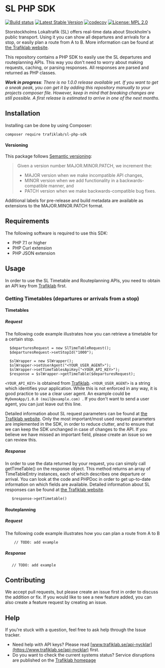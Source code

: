 # SL PHP SDK

[![Build status](https://travis-ci.com/trafiklab/sl-php-sdk.svg?branch=master)](https://travis-ci.com/trafiklab/sl-php-sdk)
[![Latest Stable Version](https://poser.pugx.org/trafiklab/sl-php-sdk/version)](https://packagist.org/packages/trafiklab/sl-php-sdk)
[![codecov](https://codecov.io/gh/trafiklab/sl-php-sdk/branch/master/graph/badge.svg)](https://codecov.io/gh/trafiklab/sl-php-sdk)
[![License: MPL 2.0](https://img.shields.io/badge/License-MPL%202.0-brightgreen.svg)](https://opensource.org/licenses/MPL-2.0)

Storstockholms Lokaltrafik (SL) offers real-time data about Stockholm's public transport. 
Using it you can show all departures and arrivals for a stop, or easily plan a route from A to B.
More information can be found at [the Trafiklab website](https://www.trafiklab.se/api/).

This repository contains a PHP SDK to easily use the SL departures and routeplanning APIs. This way you don't need to worry about making requests, caching, 
or parsing responses. All responses are parsed and returned as PHP classes.

**_Work in progress_**: _There is no 1.0.0 release available yet. If you want to get a sneak peak, 
you can get it by adding this repository manually to your projects composer file. 
However, keep in mind that breaking changes are still possible. A first release is estimated to arrive in one of the next months._

## Installation
Installing can be done by using Composer:

`composer require trafiklab/sl-php-sdk`

#### Versioning

This package follows [Semantic versioning](https://semver.org/):
> Given a version number MAJOR.MINOR.PATCH, we increment the:
> - MAJOR version when we make incompatible API changes,
> - MINOR version when we add functionality in a backwards-compatible manner, and
> - PATCH version when we make backwards-compatible bug fixes.

Additional labels for pre-release and build metadata are available as extensions to the MAJOR.MINOR.PATCH format.

## Requirements
The following software is required to use this SDK:

- PHP 7.1 or higher
- PHP Curl extension
- PHP JSON extension

## Usage

In order to use the SL Timetable and Routeplanning APIs, 
you need to obtain an API key from [Trafiklab](https://trafiklab.se) first.

### Getting Timetables (departures or arrivals from a stop)

#### Timetables
##### Request
The following code example illustrates how you can retrieve a timetable for a certain stop.

```
  $departuresRequest = new SlTimeTableRequest();
  $departuresRequest->setStopId("1000");

  $slWrapper = new SlWrapper();
  $slWrapper->setUserAgent("<YOUR_USER_AGENT>");
  $slWrapper->setTimeTablesApiKey("<YOUR_API_KEY>");
  $response = $slWrapper->getTimeTable($departuresRequest);
```
`<YOUR_API_KEY>` is obtained from [Trafiklab](https://trafiklab.se). `<YOUR_USER_AGENT>` is a string which identifies your application. 
While this is not enforced in any way, it is good practice to use a clear user agent. 
An example could be `MyDemoApp/1.0.0 (mail@example.com) `.
If you don't want to send a user agent, you can just leave out this line.

Detailed information about SL request parameters can be found at [the Trafiklab website](https://www.trafiklab.se/api/).
Only the most important/most used request parameters are implemented in the SDK, in order to reduce clutter, and to ensure that we can keep the SDK unchanged in case of changes to the API.
If you believe we have missed an important field, please create an issue so we can review this.  
##### Response

In order to use the data returned by your request, you can simply call getTimeTable() on the response object. 
This method returns an array of TimeTableEntry instances, each of which describes one departure or arrival. 
You can look at the code and PHPDoc in order to get up-to-date information on which fields are available. 
Detailed information about SL responses can be found at [the Trafiklab website](https://www.trafiklab.se/api/).

```
   $response->getTimetable()
```

#### Routeplanning
##### Request
The following code example illustrates how you can plan a route from A to B

```    
    // TODO: add example
```
##### Response

```
   // TODO: add example
```

## Contributing

We accept pull requests, but please create an issue first in order to discuss the addition or fix.
If you would like to see a new feature added, you can also create a feature request by creating an issue.

## Help

If you're stuck with a question, feel free to ask help through the Issue tracker.
- Need help with API keys? Please read [www.trafiklab.se/api-nycklar](https://www.trafiklab.se/api-nycklar) first.
- Do you want to check the current systems status? Service disruptions
 are published on the [Trafiklab homepage](https://www.trafiklab.se/)
